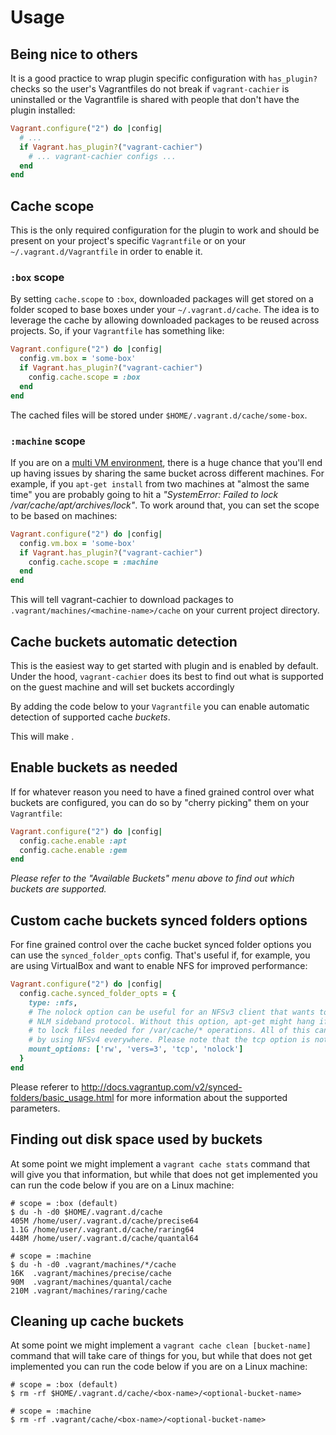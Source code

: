 # Usage

## Being nice to others

It is a good practice to wrap plugin specific configuration with `has_plugin?` checks
so the user's Vagrantfiles do not break if `vagrant-cachier` is uninstalled or
the Vagrantfile is shared with people that don't have the plugin installed:

```ruby
Vagrant.configure("2") do |config|
  # ...
  if Vagrant.has_plugin?("vagrant-cachier")
    # ... vagrant-cachier configs ...
  end
end
```

## Cache scope

This is the only required configuration for the plugin to work and should be present
on your project's specific `Vagrantfile` or on your `~/.vagrant.d/Vagrantfile` in
order to enable it.

### `:box` scope

By setting `cache.scope` to `:box`, downloaded packages will get stored on a folder
scoped to base boxes under your `~/.vagrant.d/cache`. The idea is to leverage the
cache by allowing downloaded packages to be reused across projects. So, if your
`Vagrantfile` has something like:

```ruby
Vagrant.configure("2") do |config|
  config.vm.box = 'some-box'
  if Vagrant.has_plugin?("vagrant-cachier")
    config.cache.scope = :box
  end
end
```

The cached files will be stored under `$HOME/.vagrant.d/cache/some-box`.

### `:machine` scope

If you are on a [multi VM environment](http://docs.vagrantup.com/v2/multi-machine/index.html),
there is a huge chance that you'll end up having issues by sharing the same bucket
across different machines. For example, if you `apt-get install` from two machines
at "almost the same time" you are probably going to hit a _"SystemError: Failed to
lock /var/cache/apt/archives/lock"_. To work around that, you can set the scope
to be based on machines:

```ruby
Vagrant.configure("2") do |config|
  config.vm.box = 'some-box'
  if Vagrant.has_plugin?("vagrant-cachier")
    config.cache.scope = :machine
  end
end
```

This will tell vagrant-cachier to download packages to `.vagrant/machines/<machine-name>/cache`
on your current project directory.

## Cache buckets automatic detection

This is the easiest way to get started with plugin and is enabled by default.
Under the hood, `vagrant-cachier` does its best to find out what is supported on the
guest machine and will set buckets accordingly


By adding the code below to
your `Vagrantfile` you can enable automatic detection of supported cache _buckets_.

This will make .

## Enable buckets as needed

If for whatever reason you need to have a fined grained control over what buckets
are configured, you can do so by "cherry picking" them on your `Vagrantfile`:

```ruby
Vagrant.configure("2") do |config|
  config.cache.enable :apt
  config.cache.enable :gem
end
```

_Please refer to the "Available Buckets" menu above to find out which buckets
are supported._

## Custom cache buckets synced folders options

For fine grained control over the cache bucket synced folder options you can use
the `synced_folder_opts` config. That's useful if, for example, you are using
VirtualBox and want to enable NFS for improved performance:

```ruby
Vagrant.configure("2") do |config|
  config.cache.synced_folder_opts = {
    type: :nfs,
    # The nolock option can be useful for an NFSv3 client that wants to avoid the
    # NLM sideband protocol. Without this option, apt-get might hang if it tries
    # to lock files needed for /var/cache/* operations. All of this can be avoided
    # by using NFSv4 everywhere. Please note that the tcp option is not the default.
    mount_options: ['rw', 'vers=3', 'tcp', 'nolock']
  }
end
```

Please referer to http://docs.vagrantup.com/v2/synced-folders/basic_usage.html for
more information about the supported parameters.

## Finding out disk space used by buckets

At some point we might implement a `vagrant cache stats` command that will give you that
information, but while that does not get implemented you can run the code below
if you are on a Linux machine:

```
# scope = :box (default)
$ du -h -d0 $HOME/.vagrant.d/cache
405M /home/user/.vagrant.d/cache/precise64
1.1G /home/user/.vagrant.d/cache/raring64
448M /home/user/.vagrant.d/cache/quantal64

# scope = :machine
$ du -h -d0 .vagrant/machines/*/cache
16K	 .vagrant/machines/precise/cache
90M	 .vagrant/machines/quantal/cache
210M .vagrant/machines/raring/cache
```

## Cleaning up cache buckets

At some point we might implement a `vagrant cache clean [bucket-name]` command that will
take care of things for you, but while that does not get implemented you can run
the code below if you are on a Linux machine:

```
# scope = :box (default)
$ rm -rf $HOME/.vagrant.d/cache/<box-name>/<optional-bucket-name>

# scope = :machine
$ rm -rf .vagrant/cache/<box-name>/<optional-bucket-name>
```
